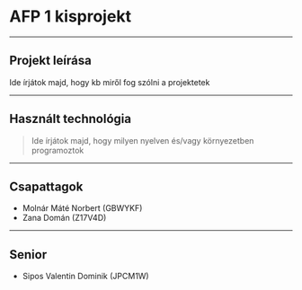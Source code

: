 # AFP 1 kisprojekt

---

## Projekt leírása

Ide írjátok majd, hogy kb miről fog szólni a projektetek

---

## Használt technológia

> Ide írjátok majd, hogy milyen nyelven és/vagy környezetben programoztok

---

## Csapattagok

+ Molnár Máté Norbert (GBWYKF)
+ Zana Domán (Z17V4D)
---

## Senior
+ Sipos Valentin Dominik (JPCM1W)
